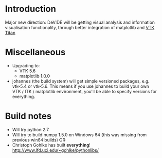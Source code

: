 # Introduction #

Major new direction: DeVIDE will be getting visual analysis and information visualisation functionality, through better integration of matplotlib and [VTK Titan](http://titan.sandia.gov/).

# Miscellaneous #

  * Upgrading to:
    * VTK 5.6
    * matplotlib 1.0.0
  * johannes (the build system) will get simple versioned packages, e.g. vtk-5.4 or vtk-5.6. This means if you use johannes to build your own VTK / ITK / matplotlib environment, you'll be able to specify versions for everything.

# Build notes #

  * Will try python 2.7.
  * Will try to build numpy 1.5.0 on Windows 64 (this was missing from previous win64 builds) OR:
  * Christoph Gohlke has built **everything**! http://www.lfd.uci.edu/~gohlke/pythonlibs/